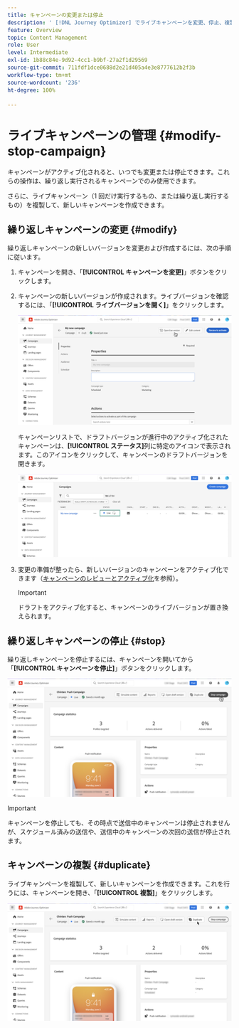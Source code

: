 ```yaml
---
title: キャンペーンの変更または停止
description: ' [!DNL Journey Optimizer] でライブキャンペーンを変更、停止、複製する方法を説明します。'
feature: Overview
topic: Content Management
role: User
level: Intermediate
exl-id: 1b88c84e-9d92-4cc1-b9bf-27a2f1d29569
source-git-commit: 711fdf1dce0688d2e21d405a4e3e8777612b2f3b
workflow-type: tm+mt
source-wordcount: '236'
ht-degree: 100%

---
```


# ライブキャンペーンの管理 {#modify-stop-campaign}

キャンペーンがアクティブ化されると、いつでも変更または停止できます。これらの操作は、繰り返し実行されるキャンペーンでのみ使用できます。

さらに、ライブキャンペーン（1 回だけ実行するもの、または繰り返し実行するもの）を複製して、新しいキャンペーンを作成できます。

## 繰り返しキャンペーンの変更 {#modify}

繰り返しキャンペーンの新しいバージョンを変更および作成するには、次の手順に従います。

1. キャンペーンを開き、「**[!UICONTROL キャンペーンを変更]**」ボタンをクリックします。

1. キャンペーンの新しいバージョンが作成されます。ライブバージョンを確認するには、「**[!UICONTROL ライブバージョンを開く]**」をクリックします。

   ![](assets/create-campaign-draft.png)

   キャンペーンリストで、ドラフトバージョンが進行中のアクティブ化されたキャンペーンは、**[!UICONTROL ステータス]**&#x200B;列に特定のアイコンで表示されます。このアイコンをクリックして、キャンペーンのドラフトバージョンを開きます。

   ![](assets/create-campaign-edit-list.png)

1. 変更の準備が整ったら、新しいバージョンのキャンペーンをアクティブ化できます（[キャンペーンのレビューとアクティブ化](create-campaign.md#review-activate)を参照）。

   >[!IMPORTANT]
   >
   >ドラフトをアクティブ化すると、キャンペーンのライブバージョンが置き換えられます。

## 繰り返しキャンペーンの停止 {#stop}

繰り返しキャンペーンを停止するには、キャンペーンを開いてから「**[!UICONTROL キャンペーンを停止]**」ボタンをクリックします。

![](assets/create-campaign-stop.png)

>[!IMPORTANT]
>
>キャンペーンを停止しても、その時点で送信中のキャンペーンは停止されませんが、スケジュール済みの送信や、送信中のキャンペーンの次回の送信が停止されます。

<!-- inbound campaign (inapp): can stop and resume -->

## キャンペーンの複製 {#duplicate}

ライブキャンペーンを複製して、新しいキャンペーンを作成できます。これを行うには、キャンペーンを開き、「**[!UICONTROL 複製]**」をクリックします。

![](assets/create-campaign-duplicate.png)

